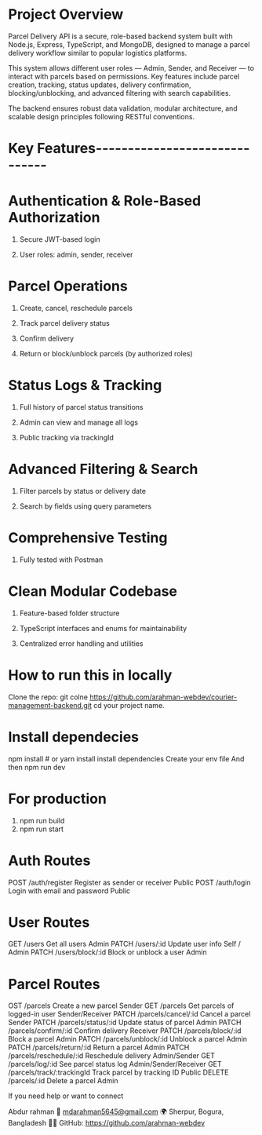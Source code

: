 # Project Overview

Parcel Delivery API is a secure, role-based backend system built with Node.js, Express, TypeScript, and MongoDB, designed to manage a parcel delivery workflow similar to popular logistics platforms.

This system allows different user roles — Admin, Sender, and Receiver — to interact with parcels based on permissions. Key features include parcel creation, tracking, status updates, delivery confirmation, blocking/unblocking, and advanced filtering with search capabilities.

The backend ensures robust data validation, modular architecture, and scalable design principles following RESTful conventions.

# Key Features------------------------------

# Authentication & Role-Based Authorization

1. Secure JWT-based login

2. User roles: admin, sender, receiver

# Parcel Operations

1. Create, cancel, reschedule parcels

2. Track parcel delivery status

3. Confirm delivery

4. Return or block/unblock parcels (by authorized roles)

# Status Logs & Tracking

1. Full history of parcel status transitions

2. Admin can view and manage all logs

3. Public tracking via trackingId

# Advanced Filtering & Search

1. Filter parcels by status or delivery date

2. Search by fields using query parameters

# Comprehensive Testing

1. Fully tested with Postman



# Clean Modular Codebase

1. Feature-based folder structure

2. TypeScript interfaces and enums for maintainability

3. Centralized error handling and utilities

# How to run this in locally
Clone the repo: git colne https://github.com/arahman-webdev/courier-management-backend.git
cd your project name.

# Install dependecies
npm install #  or yarn install
install dependencies
Create your env file
And then npm run dev

# For production 
1. npm run build
2. npm run start


# Auth Routes

POST	/auth/register	Register as sender or receiver	Public
POST	/auth/login	Login with email and password	Public


# User Routes

GET	     /users	      Get all users	                   Admin
PATCH	 /users/:id	Update user info	               Self / Admin
PATCH	 /users/block/:id	Block or unblock a user	   Admin


# Parcel Routes 

OST	/parcels	                       Create a new parcel	            Sender
GET	/parcels	                       Get parcels of logged-in user	Sender/Receiver
PATCH	/parcels/cancel/:id	           Cancel a parcel	                Sender
PATCH	/parcels/status/:id	           Update status of parcel	        Admin
PATCH	/parcels/confirm/:id	       Confirm delivery	                Receiver
PATCH	/parcels/block/:id	           Block a parcel	                Admin
PATCH	/parcels/unblock/:id	       Unblock a parcel	                Admin
PATCH	/parcels/return/:id	           Return a parcel	                Admin
PATCH	/parcels/reschedule/:id	       Reschedule delivery	            Admin/Sender
GET	    /parcels/log/:id	           See parcel status log	        Admin/Sender/Receiver
GET	    /parcels/track/:trackingId	   Track parcel by tracking ID	    Public
DELETE	/parcels/:id	               Delete a parcel	                Admin

If you need help or want to connect

Abdur rahman
    📧 mdarahman5645@gmail.com
    🌍 Sherpur, Bogura, Bangladesh
    👨‍💻 GitHub: https://github.com/arahman-webdev

